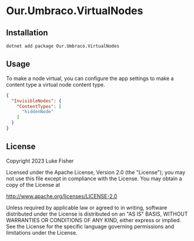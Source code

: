 # Our.Umbraco.VirtualNodes

## Installation

```pwsh
dotnet add package Our.Umbraco.VirtualNodes
```

## Usage

To make a node virtual, you can configure the app settings to make a content type a virtual node content type.

```json
{
  "InvisibleNodes": {
    "ContentTypes": [
      "hiddenNode"
    ]
  }
}
```

## License

Copyright 2023 Luke Fisher

Licensed under the Apache License, Version 2.0 (the "License");
you may not use this file except in compliance with the License.
You may obtain a copy of the License at

http://www.apache.org/licenses/LICENSE-2.0

Unless required by applicable law or agreed to in writing, software
distributed under the License is distributed on an "AS IS" BASIS,
WITHOUT WARRANTIES OR CONDITIONS OF ANY KIND, either express or implied.
See the License for the specific language governing permissions and
limitations under the License.
